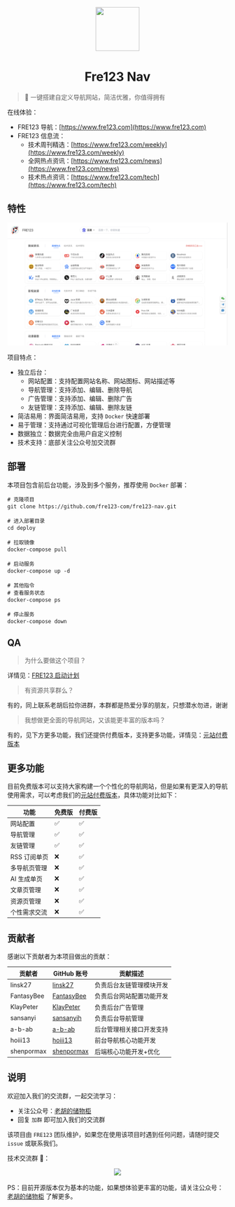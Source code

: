 <p align="center">
  <img src="https://cdn.jsdelivr.net/gh/fre123-com/fre123-info-flow@main/.files/logo.png" width="100" height="100">
</p>
<h1 align="center">Fre123 Nav</h1>

> 👀 一键搭建自定义导航网站，简洁优雅，你值得拥有

在线体验：

- FRE123 导航：[https://www.fre123.com](https://www.fre123.com)
- FRE123 信息流：
  - 技术周刊精选：[https://www.fre123.com/weekly](https://www.fre123.com/weekly)
  - 全网热点资讯：[https://www.fre123.com/news](https://www.fre123.com/news)
  - 技术热点资讯：[https://www.fre123.com/tech](https://www.fre123.com/tech)

## 特性

![Fre123 Nav](./.files/images/fre123-nav.png)

项目特点：

- 独立后台：
  - 网站配置：支持配置网站名称、网站图标、网站描述等
  - 导航管理：支持添加、编辑、删除导航
  - 广告管理：支持添加、编辑、删除广告
  - 友链管理：支持添加、编辑、删除友链
- 简洁易用：界面简洁易用，支持 `Docker` 快速部署
- 易于管理：支持通过可视化管理后台进行配置，方便管理
- 数据独立：数据完全由用户自定义控制
- 技术支持：底部关注公众号加交流群

## 部署

本项目包含前后台功能，涉及到多个服务，推荐使用 `Docker` 部署：

```
# 克隆项目
git clone https://github.com/fre123-com/fre123-nav.git

# 进入部署目录
cd deploy

# 拉取镜像
docker-compose pull

# 启动服务
docker-compose up -d

# 其他指令
# 查看服务状态
docker-compose ps

# 停止服务
docker-compose down
```

## QA

> 为什么要做这个项目？

详情见：[FRE123 启动计划](https://mp.weixin.qq.com/s/6El2AW93K4RiEHhma3vVPg)

> 有资源共享群么？

有的，同上联系老胡后拉你进群，本群都是热爱分享的朋友，只想潜水勿进，谢谢

> 我想做更全面的导航网站，又该能更丰富的版本吗？

有的，见下方更多功能，我们还提供付费版本，支持更多功能，详情见：[元站付费版本](https://www.moneysou.com/zsyz/89s4uc)

## 更多功能

目前免费版本可以支持大家构建一个个性化的导航网站，但是如果有更深入的导航使用需求，可以考虑我们的[元站付费版本](https://www.moneysou.com/zsyz/89s4uc)，具体功能对比如下：

| 功能         | 免费版 | 付费版 |
|--------------|--------|--------|
| 网站配置     | ✅      | ✅      |
| 导航管理     | ✅      | ✅      |
| 友链管理     | ✅      | ✅      |
| RSS 订阅单页 | ❌      | ✅      |
| 多导航页管理 | ❌      | ✅      |
| AI 生成单页  | ❌      | ✅      |
| 文章页管理   | ❌      | ✅      |
| 资源页管理   | ❌      | ✅      |
| 个性需求交流 | ❌      | ✅      |

## 贡献者

感谢以下贡献者为本项目做出的贡献：

| 贡献者     | GitHub 账号                                 | 贡献描述                 |
|------------|---------------------------------------------|--------------------------|
| linsk27    | [linsk27](https://github.com/linsk27)       | 负责后台友链管理模块开发 |
| FantasyBee | [FantasyBee](https://github.com/FantasyBee) | 负责后台网站配置功能开发 |
| KlayPeter  | [KlayPeter](https://github.com/KlayPeter)   | 负责后台广告管理         |
| sansanyi   | [sansanyih](https://github.com/sansanyih)   | 负责后台导航管理         |
| a-b-ab     | [a-b-ab](https://github.com/a-b-ab)         | 后台管理相关接口开发支持 |
| hoiii13    | [hoiii13](https://github.com/hoiii13)       | 前台导航核心功能开发     |
| shenpormax | [shenpormax](https://github.com/shenpormax) | 后端核心功能开发+优化    |

## 说明

欢迎加入我们的交流群，一起交流学习：

- 关注公众号：[老胡的储物柜](https://cdn.jsdelivr.net/gh/fre123-com/fre123-info-flow@main/.files/wechat.jpeg)
- 回复 `加群` 即可加入我们的交流群

该项目由 `FRE123` 团队维护，如果您在使用该项目时遇到任何问题，请随时提交 `issue` 或联系我们。

技术交流群 🤖：

<p align="center">
  <img src=".files/images/w_group.jpg" width="50%">
</p>

PS：目前开源版本仅为基本的功能，如果想体验更丰富的功能，请关注公众号：[老胡的储物柜](https://cdn.jsdelivr.net/gh/fre123-com/fre123-info-flow@main/.files/wechat.jpeg) 了解更多。
